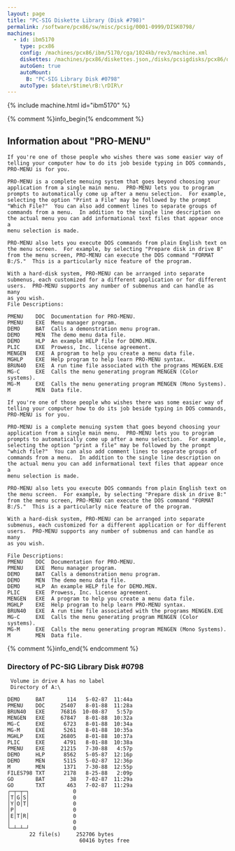 ```yaml
---
layout: page
title: "PC-SIG Diskette Library (Disk #798)"
permalink: /software/pcx86/sw/misc/pcsig/0001-0999/DISK0798/
machines:
  - id: ibm5170
    type: pcx86
    config: /machines/pcx86/ibm/5170/cga/1024kb/rev3/machine.xml
    diskettes: /machines/pcx86/diskettes.json,/disks/pcsigdisks/pcx86/diskettes.json
    autoGen: true
    autoMount:
      B: "PC-SIG Library Disk #0798"
    autoType: $date\r$time\rB:\rDIR\r
---
```


{% include machine.html id="ibm5170" %}

{% comment %}info_begin{% endcomment %}

## Information about "PRO-MENU"

    If you're one of those people who wishes there was some easier way of
    telling your computer how to do its job beside typing in DOS commands,
    PRO-MENU is for you.
    
    PRO-MENU is a complete menuing system that goes beyond choosing your
    application from a single main menu.  PRO-MENU lets you to program
    prompts to automatically come up after a menu selection.  For example,
    selecting the option "Print a File" may be followed by the prompt
    "Which File?"  You can also add comment lines to separate groups of
    commands from a menu.  In addition to the single line description on
    the actual menu you can add informational text files that appear once a
    menu selection is made.
    
    PRO-MENU also lets you execute DOS commands from plain English text on
    the menu screen.  For example, by selecting "Prepare disk in drive B"
    from the menu screen, PRO-MENU can execute the DOS command "FORMAT
    B:/S."  This is a particularly nice feature of the program.
    
    With a hard-disk system, PRO-MENU can be arranged into separate
    submenus, each customized for a different application or for different
    users.  PRO-MENU supports any number of submenus and can handle as many
    as you wish.
    File Descriptions:
    
    PMENU    DOC  Documentation for PRO-MENU.
    PMENU    EXE  Menu manager program.
    DEMO     BAT  Calls a demonstration menu program.
    DEMO     MEN  The demo menu data file.
    DEMO     HLP  An example HELP file for DEMO.MEN.
    PLIC     EXE  Prowess, Inc. license agreement.
    MENGEN   EXE  A program to help you create a menu data file.
    MGHLP    EXE  Help program to help learn PRO-MENU syntax.
    BRUN40   EXE  A run time file associated with the programs MENGEN.EXE
    MG-C     EXE  Calls the menu generating program MENGEN (Color systems).
    MG-M     EXE  Calls the menu generating program MENGEN (Mono Systems).
    M        MEN  Data file.
    
    If you're one of those people who wishes there was some easier way of
    telling your computer how to do its job beside typing in DOS commands,
    PRO-MENU is for you.
    
    PRO-MENU is a complete menuing system that goes beyond choosing your
    application from a single main menu.  PRO-MENU lets you to program
    prompts to automatically come up after a menu selection.  For example,
    selecting the option "print a file" may be followed by the prompt
    "which file?"  You can also add comment lines to separate groups of
    commands from a menu.  In addition to the single line description on
    the actual menu you can add informational text files that appear once a
    menu selection is made.
    
    PRO-MENU also lets you execute DOS commands from plain English text on
    the menu screen.  For example, by selecting "Prepare disk in drive B:"
    from the menu screen, PRO-MENU can execute the DOS command "FORMAT
    B:/S."  This is a particularly nice feature of the program.
    
    With a hard-disk system, PRO-MENU can be arranged into separate
    submenus, each customized for a different application or for different
    users.  PRO-MENU supports any number of submenus and can handle as many
    as you wish.
    
    File Descriptions:
    PMENU    DOC  Documentation for PRO-MENU.
    PMENU    EXE  Menu manager program.
    DEMO     BAT  Calls a demonstration menu program.
    DEMO     MEN  The demo menu data file.
    DEMO     HLP  An example HELP file for DEMO.MEN.
    PLIC     EXE  Prowess, Inc. license agreement.
    MENGEN   EXE  A program to help you create a menu data file.
    MGHLP    EXE  Help program to help learn PRO-MENU syntax.
    BRUN40   EXE  A run time file associated with the programs MENGEN.EXE
    MG-C     EXE  Calls the menu generating program MENGEN (Color systems).
    MG-M     EXE  Calls the menu generating program MENGEN (Mono Systems).
    M        MEN  Data file.
{% comment %}info_end{% endcomment %}


### Directory of PC-SIG Library Disk #0798

     Volume in drive A has no label
     Directory of A:\

    DEMO     BAT       114   5-02-87  11:44a
    PMENU    DOC     25407   8-01-88  11:28a
    BRUN40   EXE     76816  10-08-87   5:57p
    MENGEN   EXE     67847   8-01-88  10:32a
    MG-C     EXE      6723   8-01-88  10:34a
    MG-M     EXE      5261   8-01-88  10:35a
    MGHLP    EXE     26805   8-01-88  10:37a
    PLIC     EXE      4791   8-01-88  10:38a
    PMENU    EXE     21215   7-30-88   4:57p
    DEMO     HLP      8562   5-05-87  12:16p
    DEMO     MEN      5115   5-02-87  12:36p
    M        MEN      1371   7-30-88  12:55p
    FILES798 TXT      2178   8-25-88   2:09p
    GO       BAT        38   7-02-87  11:29a
    GO       TXT       463   7-02-87  11:29a
    ┌─┬─┬─┐              0
    │T│G│S│              0
    │Y│O│T│              0
    │P│                  0
    │E│T│R│              0
    │                    0
    └─┴─┴─┘              0
           22 file(s)     252706 bytes
                           60416 bytes free
